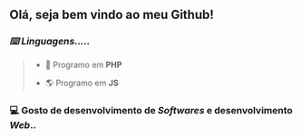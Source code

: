 <h2>Olá, seja bem vindo ao meu Github!</h2>
<h3><i>⌨️ Linguagens.....</i></h3>
<blockquote>
<ul>
  <li><p>🐘 Programo em <strong>PHP</strong></p>
  <li><p>🌎 Programo em <strong>JS</strong></p>
</ul>
</blockquote>
<h3>💻 Gosto de desenvolvimento de <i>Softwares</i> e desenvolvimento <i>Web</i>..</h3>
